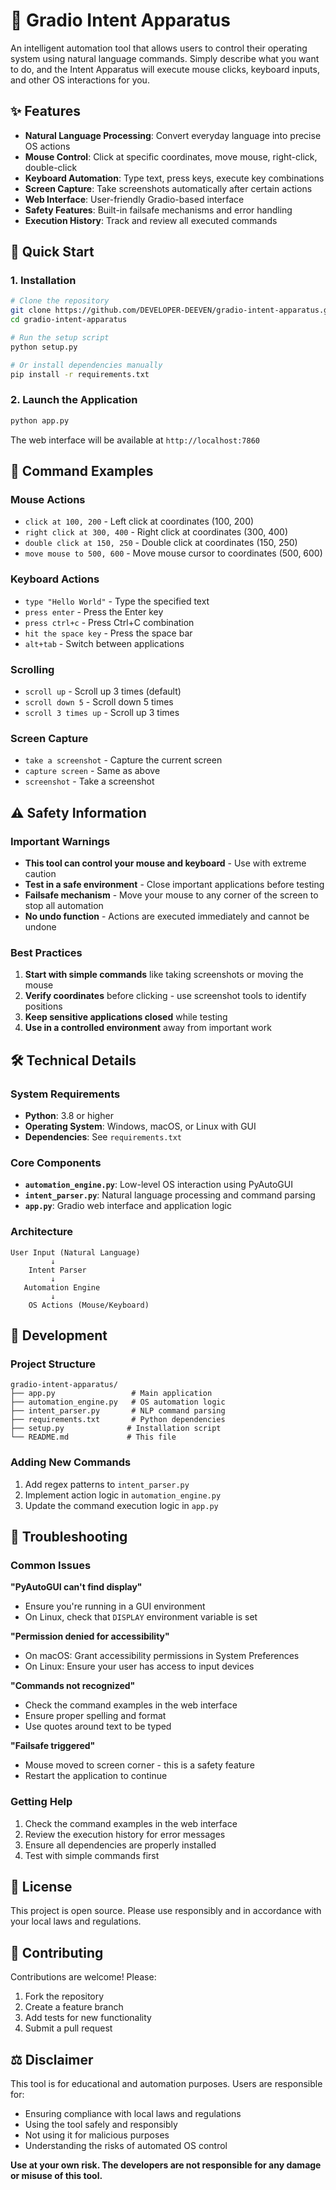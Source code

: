 # 🎯 Gradio Intent Apparatus

An intelligent automation tool that allows users to control their operating system using natural language commands. Simply describe what you want to do, and the Intent Apparatus will execute mouse clicks, keyboard inputs, and other OS interactions for you.

## ✨ Features

- **Natural Language Processing**: Convert everyday language into precise OS actions
- **Mouse Control**: Click at specific coordinates, move mouse, right-click, double-click
- **Keyboard Automation**: Type text, press keys, execute key combinations
- **Screen Capture**: Take screenshots automatically after certain actions
- **Web Interface**: User-friendly Gradio-based interface
- **Safety Features**: Built-in failsafe mechanisms and error handling
- **Execution History**: Track and review all executed commands

## 🚀 Quick Start

### 1. Installation

```bash
# Clone the repository
git clone https://github.com/DEVELOPER-DEEVEN/gradio-intent-apparatus.git
cd gradio-intent-apparatus

# Run the setup script
python setup.py

# Or install dependencies manually
pip install -r requirements.txt
```

### 2. Launch the Application

```bash
python app.py
```

The web interface will be available at `http://localhost:7860`

## 📝 Command Examples

### Mouse Actions
- `click at 100, 200` - Left click at coordinates (100, 200)
- `right click at 300, 400` - Right click at coordinates (300, 400)
- `double click at 150, 250` - Double click at coordinates (150, 250)
- `move mouse to 500, 600` - Move mouse cursor to coordinates (500, 600)

### Keyboard Actions
- `type "Hello World"` - Type the specified text
- `press enter` - Press the Enter key
- `press ctrl+c` - Press Ctrl+C combination
- `hit the space key` - Press the space bar
- `alt+tab` - Switch between applications

### Scrolling
- `scroll up` - Scroll up 3 times (default)
- `scroll down 5` - Scroll down 5 times
- `scroll 3 times up` - Scroll up 3 times

### Screen Capture
- `take a screenshot` - Capture the current screen
- `capture screen` - Same as above
- `screenshot` - Take a screenshot

## ⚠️ Safety Information

### Important Warnings
- **This tool can control your mouse and keyboard** - Use with extreme caution
- **Test in a safe environment** - Close important applications before testing
- **Failsafe mechanism** - Move your mouse to any corner of the screen to stop all automation
- **No undo function** - Actions are executed immediately and cannot be undone

### Best Practices
1. **Start with simple commands** like taking screenshots or moving the mouse
2. **Verify coordinates** before clicking - use screenshot tools to identify positions
3. **Keep sensitive applications closed** while testing
4. **Use in a controlled environment** away from important work

## 🛠️ Technical Details

### System Requirements
- **Python**: 3.8 or higher
- **Operating System**: Windows, macOS, or Linux with GUI
- **Dependencies**: See `requirements.txt`

### Core Components
- **`automation_engine.py`**: Low-level OS interaction using PyAutoGUI
- **`intent_parser.py`**: Natural language processing and command parsing
- **`app.py`**: Gradio web interface and application logic

### Architecture
```
User Input (Natural Language)
         ↓
    Intent Parser
         ↓
   Automation Engine
         ↓
    OS Actions (Mouse/Keyboard)
```

## 🔧 Development

### Project Structure
```
gradio-intent-apparatus/
├── app.py                 # Main application
├── automation_engine.py   # OS automation logic
├── intent_parser.py       # NLP command parsing
├── requirements.txt       # Python dependencies
├── setup.py              # Installation script
└── README.md             # This file
```

### Adding New Commands
1. Add regex patterns to `intent_parser.py`
2. Implement action logic in `automation_engine.py`
3. Update the command execution logic in `app.py`

## 🐛 Troubleshooting

### Common Issues

**"PyAutoGUI can't find display"**
- Ensure you're running in a GUI environment
- On Linux, check that `DISPLAY` environment variable is set

**"Permission denied for accessibility"**
- On macOS: Grant accessibility permissions in System Preferences
- On Linux: Ensure your user has access to input devices

**"Commands not recognized"**
- Check the command examples in the web interface
- Ensure proper spelling and format
- Use quotes around text to be typed

**"Failsafe triggered"**
- Mouse moved to screen corner - this is a safety feature
- Restart the application to continue

### Getting Help
1. Check the command examples in the web interface
2. Review the execution history for error messages
3. Ensure all dependencies are properly installed
4. Test with simple commands first

## 📄 License

This project is open source. Please use responsibly and in accordance with your local laws and regulations.

## 🤝 Contributing

Contributions are welcome! Please:
1. Fork the repository
2. Create a feature branch
3. Add tests for new functionality
4. Submit a pull request

## ⚖️ Disclaimer

This tool is for educational and automation purposes. Users are responsible for:
- Ensuring compliance with local laws and regulations
- Using the tool safely and responsibly
- Not using it for malicious purposes
- Understanding the risks of automated OS control

**Use at your own risk. The developers are not responsible for any damage or misuse of this tool.**